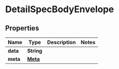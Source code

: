 

# DetailSpecBodyEnvelope


## Properties

| Name | Type | Description | Notes |
|------------ | ------------- | ------------- | -------------|
|**data** | **String** |  |  |
|**meta** | [**Meta**](Meta.md) |  |  |




